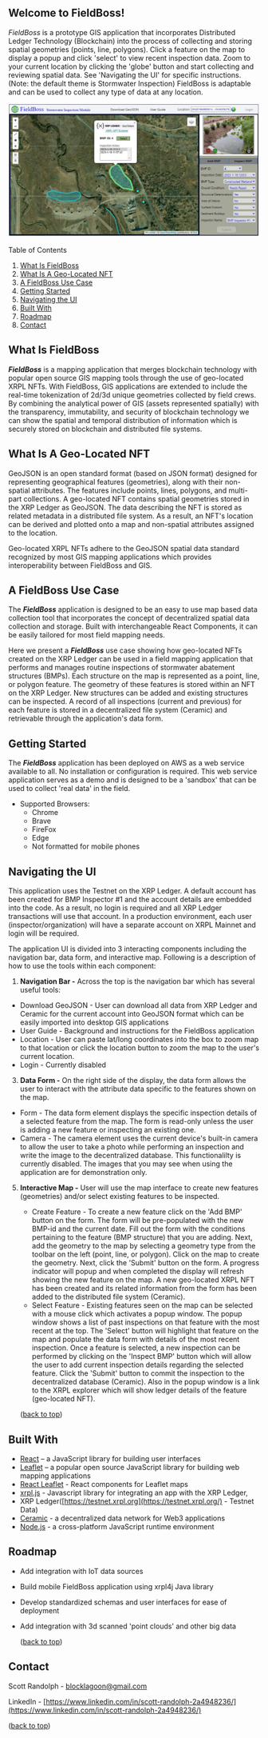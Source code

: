 Welcome to FieldBoss!
---------------------

_FieldBoss_ is a prototype GIS application that incorporates Distributed Ledger Technology (Blockchain) into the process of collecting and storing spatial geometries (points, line, polygons).  Click a feature on the map to display a popup and click 'select' to view recent inspection data. Zoom to your current location by clicking the 'globe' button and start collecting and reviewing spatial data. See 'Navigating the UI' for specific instructions. (Note: the default theme is Stormwater Inspection) FieldBoss is adaptable and can be used to collect any type of data at any location.  

![image info](./src/image/fieldboss.jpg)

Table of Contents
1.  [What Is FieldBoss](#what-is-fieldboss)
2.  [What Is A Geo-Located NFT](#what-is-a-geo-located-nft)
3.  [A FieldBoss Use Case](#about-the-project)
4.  [Getting Started](#getting-started)
5.  [Navigating the UI](#navigating-the-ui)
6.  [Built With](#built-with)
7.  [Roadmap](#roadmap)
8.  [Contact](#contact)

What Is FieldBoss
-----------------

_**FieldBoss**_ is a mapping application that merges blockchain technology with popular open source GIS mapping tools through the use of geo-located XRPL NFTs. With FieldBoss, GIS applications are extended to include the real-time tokenization of 2d/3d unique geometries collected by field crews. By combining the analytical power of GIS (assets represented spatially) with the transparency, immutability, and security of blockchain technology we can show the spatial and temporal distribution of information which is securely stored on blockchain and distributed file systems.

What Is A Geo-Located NFT
-------------------------

GeoJSON is an open standard format (based on JSON format) designed for representing geographical features (geometries), along with their non-spatial attributes. The features include points, lines, polygons, and multi-part collections. A geo-located NFT contains spatial geometries stored in the XRP Ledger as GeoJSON. The data describing the NFT is stored as related metadata in a distributed file system. As a result, an NFT's location can be derived and plotted onto a map and non-spatial attributes assigned to the location.

Geo-located XRPL NFTs adhere to the GeoJSON spatial data standard recognized by most GIS mapping applications which provides interoperability between FieldBoss and GIS.

A FieldBoss Use Case
--------------------

The _**FieldBoss**_ application is designed to be an easy to use map based data collection tool that incorporates the concept of decentralized spatial data collection and storage. Built with interchangeable React Components, it can be easily tailored for most field mapping needs.

Here we present a _**FieldBoss**_ use case showing how geo-located NFTs created on the XRP Ledger can be used in a field mapping application that performs and manages routine inspections of stormwater abatement structures (BMPs). Each structure on the map is represented as a point, line, or polygon feature. The geometry of these features is stored within an NFT on the XRP Ledger. New structures can be added and existing structures can be inspected. A record of all inspections (current and previous) for each feature is stored in a decentralized file system (Ceramic) and retrievable through the application's data form.

Getting Started
---------------

The _**FieldBoss**_ application has been deployed on AWS as a web service available to all. No installation or configuration is required. This web service application serves as a demo and is designed to be a 'sandbox' that can be used to collect 'real data' in the field.

*   Supported Browsers:
    *   Chrome
    *   Brave
    *   FireFox
    *   Edge
    *   Not formatted for mobile phones

Navigating the UI
-----------------

This application uses the Testnet on the XRP Ledger. A default account has been created for BMP Inspector #1 and the account details are embedded into the code. As a result, no login is required and all XRP Ledger transactions will use that account. In a production environment, each user (inspector/organization) will have a separate account on XRPL Mainnet and login will be required.

The application UI is divided into 3 interacting components including the navigation bar, data form, and interactive map. Following is a description of how to use the tools within each component:

1.  **Navigation Bar -** Across the top is the navigation bar which has several useful tools:

*   Download GeoJSON - User can download all data from XRP Ledger and Ceramic for the current account into GeoJSON format which can be easily imported into desktop GIS applications
*   User Guide - Background and instructions for the FieldBoss application
*   Location - User can paste lat/long coordinates into the box to zoom map to that location or click the location button to zoom the map to the user's current location.
*   Login - Currently disabled

3.  **Data Form -** On the right side of the display, the data form allows the user to interact with the attribute data specific to the features shown on the map.

*   Form - The data form element displays the specific inspection details of a selected feature from the map. The form is read-only unless the user is adding a new feature or inspecting an existing one.
*   Camera - The camera element uses the current device's built-in camera to allow the user to take a photo while performing an inspection and write the image to the decentralized database. This functionalilty is currently disabled. The images that you may see when using the application are for demonstration only.

5.  **Interactive Map -** User will use the map interface to create new features (geometries) and/or select existing features to be inspected.
    
    *   Create Feature - To create a new feature click on the 'Add BMP' button on the form. The form will be pre-populated with the new BMP-id and the current date. Fill out the form with the conditions pertaining to the feature (BMP structure) that you are adding. Next, add the geometry to the map by selecting a geometry type from the toolbar on the left (point, line, or polygon). Click on the map to create the geometry. Next, click the 'Submit' button on the form. A progress indicator will popup and when completed the display will refresh showing the new feature on the map. A new geo-located XRPL NFT has been created and its related information from the form has been added to the distributed file system (Ceramic).
    *   Select Feature - Existing features seen on the map can be selected with a mouse click which activates a popup window. The popup window shows a list of past inspections on that feature with the most recent at the top. The 'Select' button will highlight that feature on the map and populate the data form with details of the most recent inspection. Once a feature is selected, a new inspection can be performed by clicking on the 'Inspect BMP' button which will allow the user to add current inspection details regarding the selected feature. Click the 'Submit' button to commit the inspection to the decentralized database (Ceramic). Also in the popup window is a link to the XRPL explorer which will show ledger details of the feature (geo-located NFT).
    
    ([back to top](#top))
    

Built With
----------

*   [React](https://reactjs.org/) – a JavaScript library for building user interfaces
*   [Leaflet](https://leafletjs.com/) – a popular open source JavaScript library for building web mapping applications
*   [React Leaflet](https://react-leaflet.js.org/) - React components for Leaflet maps
*   [xrpl.js](https://xrpl.org/) - Javascript library for integrating an app with the XRP Ledger,
*   XRP Ledger([https://testnet.xrpl.org](https://testnet.xrpl.org/) - Testnet Data)
*   [Ceramic](https://ceramic.network/) - a decentralized data network for Web3 applications
*   [Node.js](https://nodejs.org/en/) - a cross-platform JavaScript runtime environment

Roadmap
-------

*   Add integration with IoT data sources
*   Build mobile FieldBoss application using xrpl4j Java library
*   Develop standardized schemas and user interfaces for ease of deployment
*   Add integration with 3d scanned 'point clouds' and other big data
    
    ([back to top](#top))
    

Contact
-------

Scott Randolph - [blocklagoon@gmail.com](mailto:blocklagoon@gmail.com)

LinkedIn - [https://www.linkedin.com/in/scott-randolph-2a4948236/](https://www.linkedin.com/in/scott-randolph-2a4948236/)

([back to top](#top))
